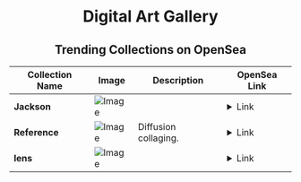 <div align="center">

# Digital Art Gallery

## Trending Collections on OpenSea

| Collection Name                       | Image                                                                                     | Description                       | OpenSea Link                                                                                          |
|---------------------------------------|-------------------------------------------------------------------------------------------|-----------------------------------|--------------------------------------------------------------------------------------------------------|
| **Jackson** | ![Image](https://i.seadn.io/s/raw/files/915aeee30e00e38397f7425b2a720b67.png?w=500&auto=format?w=200&auto=format) |  | <details><summary>Link</summary>[Jackson](https://opensea.io/collection/jackson-46)</details> |
| **Reference** | ![Image](https://i.seadn.io/s/raw/files/b0e7338860df63a6fe2fe8a6556d9aef.png?w=500&auto=format?w=200&auto=format) | Diffusion collaging. | <details><summary>Link</summary>[Reference](https://opensea.io/collection/reference-13)</details> |
| **lens** | ![Image](https://i.seadn.io/s/raw/files/756714a30c61a60298a29aaa4d788ec2.jpg?w=500&auto=format?w=200&auto=format) |  | <details><summary>Link</summary>[lens](https://opensea.io/collection/lens-75)</details> |

</div>